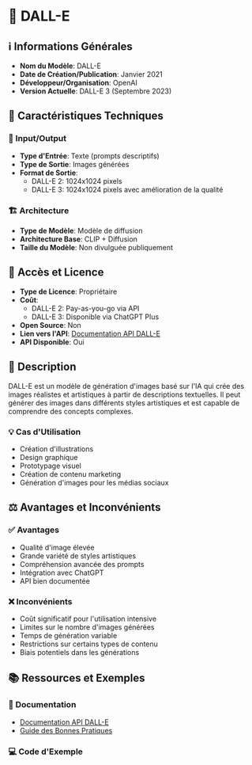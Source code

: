 # 🎨 DALL-E

## ℹ️ Informations Générales
- **Nom du Modèle**: DALL-E
- **Date de Création/Publication**: Janvier 2021
- **Développeur/Organisation**: OpenAI
- **Version Actuelle**: DALL-E 3 (Septembre 2023)

## 🔧 Caractéristiques Techniques
### 🔄 Input/Output
- **Type d'Entrée**: Texte (prompts descriptifs)
- **Type de Sortie**: Images générées
- **Format de Sortie**: 
  - DALL-E 2: 1024x1024 pixels
  - DALL-E 3: 1024x1024 pixels avec amélioration de la qualité

### 🏗️ Architecture
- **Type de Modèle**: Modèle de diffusion
- **Architecture Base**: CLIP + Diffusion
- **Taille du Modèle**: Non divulguée publiquement

## 🔑 Accès et Licence
- **Type de Licence**: Propriétaire
- **Coût**: 
  - DALL-E 2: Pay-as-you-go via API
  - DALL-E 3: Disponible via ChatGPT Plus
- **Open Source**: Non
- **Lien vers l'API**: [Documentation API DALL-E](https://platform.openai.com/docs/guides/images)
- **API Disponible**: Oui

## 📝 Description
DALL-E est un modèle de génération d'images basé sur l'IA qui crée des images réalistes et artistiques à partir de descriptions textuelles. Il peut générer des images dans différents styles artistiques et est capable de comprendre des concepts complexes.

### 💡 Cas d'Utilisation
- Création d'illustrations
- Design graphique
- Prototypage visuel
- Création de contenu marketing
- Génération d'images pour les médias sociaux

## ⚖️ Avantages et Inconvénients
### ✅ Avantages
- Qualité d'image élevée
- Grande variété de styles artistiques
- Compréhension avancée des prompts
- Intégration avec ChatGPT
- API bien documentée

### ❌ Inconvénients
- Coût significatif pour l'utilisation intensive
- Limites sur le nombre d'images générées
- Temps de génération variable
- Restrictions sur certains types de contenu
- Biais potentiels dans les générations

## 📚 Ressources et Exemples

### 📖 Documentation
- [Documentation API DALL-E](https://platform.openai.com/docs/guides/images)
- [Guide des Bonnes Pratiques](https://platform.openai.com/docs/guides/images/best-practices)

### 💻 Code d'Exemple
